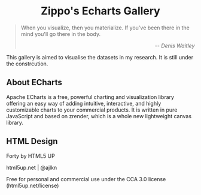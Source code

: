 <div align="center">

# Zippo's Echarts Gallery
</div>

> When you visualize, then you materialize. If you've been there in the mind you'll go there in the body.
><div style="text-align: right"> -- <cite>Denis Waitley</cite> </div>

This gallery is aimed to visualise the datasets in my research. It is still under the constrcution.

## About ECharts

 Apache ECharts is a free, powerful charting and visualization library offering an easy way of adding intuitive, interactive, and highly customizable charts to your commercial products. It is written in pure JavaScript and based on zrender, which is a whole new lightweight canvas library.


## HTML Design

Forty by HTML5 UP

html5up.net | @ajlkn

Free for personal and commercial use under the CCA 3.0 license (html5up.net/license)
